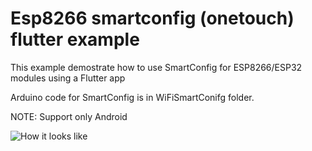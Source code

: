 # Esp8266 smartconfig (onetouch) flutter example

This example demostrate how to use SmartConfig for ESP8266/ESP32 modules using a Flutter app

Arduino code for SmartConfig is in WiFiSmartConifg folder.

NOTE: Support only Android

![How it looks like](https://github.com/kakopappa/esp8266_smartconfig_flutter_example/blob/master/flutter_01.png)
